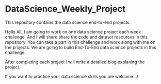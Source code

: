 # DataScience_Weekly_Project
This repository contains the data science end-to-end projects. 

Hello All, 
I am going to work on one data science project each week challenge. And I will share share the code and dataset resources in this repository. You can take a part in this challenge and work along with me on the projects. We are going to build End-To-End data science projects in this challenge.

After completing each project I will write a detailed blog explaning the project. 

If you want to practice your data science skills you are welcome...!
